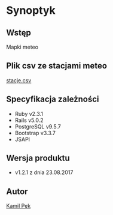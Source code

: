 # Synoptyk

## Wstęp
Mapki meteo

## Plik csv ze stacjami meteo
[stacje.csv](https://github.com/kamilpek/synop/blob/master/stacje.csv)

## Specyfikacja zależności
* Ruby v2.3.1
* Rails v5.0.2
* PostgreSQL v9.5.7
* Bootstrap v3.3.7
* JSAPI

## Wersja produktu
* v1.2.1 z dnia 23.08.2017

## Autor
[Kamil Pek](https://github.com/kamilpek)
